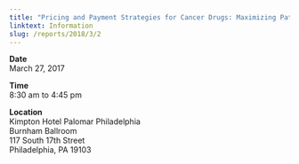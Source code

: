 ```yaml
---
title: "Pricing and Payment Strategies for Cancer Drugs: Maximizing Patients' Access to Beneficial Therapies"
linktext: Information
slug: /reports/2018/3/2
---
```

<div class="full-report-container">
<div class="left-nav-container">
<left-navigation root="/reports/2018/3"></left-navigation>
</div>
<div class="report-container">

**Date** \
March 27, 2017

**Time** \
8:30 am to 4:45 pm

**Location** \
Kimpton Hotel Palomar Philadelphia \
Burnham Ballroom \
117 South 17th Street \
Philadelphia, PA 19103

</div>
</div>
